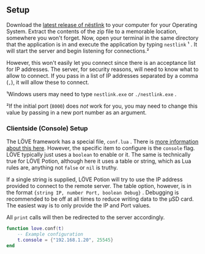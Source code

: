 ## Setup

Download the [latest release of nëstlink](https://github.com/lovebrew/nestlink/releases/latest) to your computer for your Operating System. Extract the contents of the zip file to a memorable location, somewhere you won't forget. Now, open your terminal in the same directory that the application is in and execute the application by typing `nestlink` ¹ . It will start the server and begin listening for connections.²

However, this won't easily let you connect since there is an acceptance list for IP addresses. The server, for security reasons, will need to know what to allow to connect. If you pass in a list of IP addresses separated by a comma (`,`), it will allow these to connect.

¹Windows users may need to type `nestlink.exe` or `./nestlink.exe` .

²If the initial port (`8000`) does _not_ work for you, you may need to change this value by passing in a new port number as an argument.

### Clientside (Console) Setup

The LÖVE framework has a special file, `conf.lua` . There is [more information about this here](https://love2d.org/wiki/Config_Files). However, the specific item to configure is the `console` flag. LÖVE typically just uses a `boolean` to enable or it. The same is technically true for LÖVE Potion, although here it uses a table or string, which as Lua rules are, anything not `false` or `nil` is truthy.

If a single string is supplied, LÖVE Potion will try to use the IP address provided to connect to the remote server. The table option, however, is in the format `{string IP, number Port, boolean Debug}` . Debugging is recommended to be off at all times to reduce writing data to the µSD card. The easiest way is to only provide the IP and Port values.

All `print` calls will then be redirected to the server accordingly.

```lua
function love.conf(t)
    -- Example configuration
    t.console = {"192.168.1.20", 25545}
end
```
